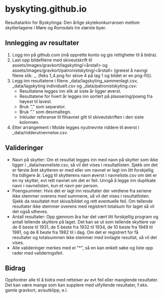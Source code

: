 # byskyting.github.io
Resultatarkiv for Byskytinga: Den årlige skytekonkurransen mellom skytterlagene i Møre og Romsdals tre største byer.

## Innlegging av resultater
1. Logg inn på github.com (må opprette konto og gis rettigheter til å bidra).
2. Last opp bildefilene med skiveutskrift til assets/images/gravkort/lagskyting/<årstall> og assets/images/gravkort/patronistskyting/<årstall> (greiest å navngi filene slik: <lag>_<skive>.<format> (feks 1_4.png for skive 4 på lag 1 og bildet er en png-fil)).
3. Legg inn resultatene i filene _data/lagskyting_sammenlagt.csv, _data/lagskyting individuelt.csv og _data/patronistskyting.csv:
   - Resultatene legges inn slik at siste år ligger øverst.
   - Resultatene for hvert år legges inn sortert på plassering/poeng fra høyest til lavest.
   - Bruk "," som separator.
   - Bruk "." som desimaltegn.
   - Inkluder referanse til filnavnet gitt til skiveutskriften i den siste kolonnen.
4. Etter arrangement i Molde legges nyutnevnte riddere til øverst i _data/ridderutnevnelse.csv.

## Valideringer
* Navn på skytter: Om et resultat legges inn med navn på skytter som ikke ligger i _data/navneliste.csv, så vil det vises i resultatlisten. Sjekk om det er første året skytteren er med eller om navnet er lagt inn litt forskjellig fra tidligere år. Legg til skytterens navn øverst i navneliste.csv om det er en ny skytter, evt rett navnet om det er feil. Unngå å legge inn duplikate navn i navnelisten, kun et navn per person.
* Poengsummer: Hvis det er lagt inn resultater der verdiene fra seriene ikke stemmer overens med summene, så vil det vises i resultatlisten. Sjekk da resultatet mot skiva/bildet og rett eventuelle feil. Om tellende resultater ikke stemmer overens med registrert totalsum for laget så vil det også utheves.
* Antall resultater: Opp gjennom åra har det vært litt forskjellig program og antall tellende skyttere på laget. Det kan se ut som tellende skyttere var de 6 beste til 1931, de 5 beste fra 1932 til 1934, de 10 beste fra 1949 til 1981, og de 8 beste fra 1982 til i dag. Om det er registrert for få resultater og totalsummen ikke stemmer med innlagte resultat, så vil det vises.
* Alle valideringer merkes med ei "*", så en kan enkelt søke og liste opp rader med valideringsfeil. 

## Bidrag
Oppfordrer alle til å bidra med rettelser av evt feil eller manglende resultater. Det kan være mange som kan supplere med utfyllende resultater, f.eks. gamle gravkort, avisutklipp, e.l. 
